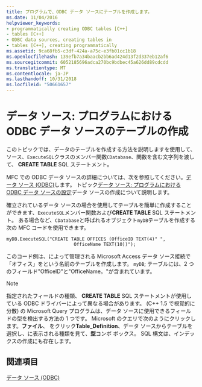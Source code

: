 ```yaml
---
title: プログラムで、ODBC データ ソースにテーブルを作成します。
ms.date: 11/04/2016
helpviewer_keywords:
- programmatically creating ODBC tables [C++]
- tables [C++]
- ODBC data sources, creating tables in
- tables [C++], creating programmatically
ms.assetid: 9ca68fb5-c3df-424a-a75c-e3fb01cc1b18
ms.openlocfilehash: 139efb7a34baacb2bb6ad424d13f2d337eb12af6
ms.sourcegitcommit: 6052185696adca270bc9bdbec45a626dd89cdcdd
ms.translationtype: MT
ms.contentlocale: ja-JP
ms.lasthandoff: 10/31/2018
ms.locfileid: "50661657"
---
```

# <a name="data-source-programmatically-creating-a-table-in-an-odbc-data-source"></a>データ ソース: プログラムにおける ODBC データ ソースのテーブルの作成

このトピックでは、データのテーブルを作成する方法を説明しますを使用して、ソース、`ExecuteSQL`クラスのメンバー関数`CDatabase`、関数を含む文字列を渡して、 **CREATE TABLE** SQL ステートメント。

MFC での ODBC データ ソースの詳細については、次を参照してください。[データ ソース (ODBC)](../../data/odbc/data-source-odbc.md)します。 トピック[データ ソース: プログラムにおける ODBC データ ソースの設定](../../data/odbc/data-source-programmatically-configuring-an-odbc-data-source.md)データ ソースの作成について説明します。

確立されているデータ ソースの場合を使用してテーブルを簡単に作成することができます、`ExecuteSQL`メンバー関数および**CREATE TABLE** SQL ステートメント。 ある場合など、`CDatabase`と呼ばれるオブジェクト`myDB`テーブルを作成する次の MFC コードを使用できます。

```
myDB.ExecuteSQL("CREATE TABLE OFFICES (OfficeID TEXT(4)" ",
                         OfficeName TEXT(10))");
```

このコード例は、によって管理される Microsoft Access データ ソース接続で「オフィス」をという名前のテーブルを作成します。 `myDB`; テーブルには、2 つのフィールド"OfficeID"と"OfficeName。"が含まれています。

> [!NOTE]
>  指定されたフィールドの種類、 **CREATE TABLE** SQL ステートメントが使用している ODBC ドライバーによって異なる場合があります。 (C++ 1.5 で視覚的に分散) の Microsoft Query プログラムは、データ ソースに使用できるフィールドの型を検出する方法の 1 つです。 Microsoft のクエリで次のようにクリックします。**ファイル**、 をクリック**Table_Definition**、データ ソースからテーブルを選択し、に表示される種類を見て、**型**コンボ ボックス。 SQL 構文は、インデックスの作成にも存在します。

## <a name="see-also"></a>関連項目

[データ ソース (ODBC)](../../data/odbc/data-source-odbc.md)